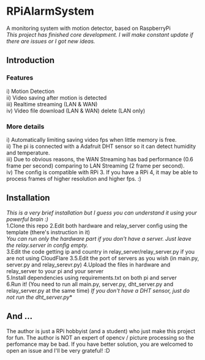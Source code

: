 # RPiAlarmSystem
A monitoring system with motion detector, based on RaspberryPi  
*This project has finished core development. I will make constant update if there are issues or I got new ideas.*

## Introduction

### Features
i) Motion Detection  
ii) Video saving after motion is detected  
iii) Realtime streaming (LAN & WAN)  
iv) Video file download (LAN & WAN) delete (LAN only)

### More details
i) Automatically limiting saving video fps when little memory is free.  
ii) The pi is connected with a Adafruit DHT sensor so it can detect humidity and temperature.  
iii) Due to obvious reasons, the WAN Streaming has bad performance (0.6 frame per second) comparing to LAN Streaming (2 frame per second).  
iv) The config is compatible with RPi 3. If you have a RPi 4, it may be able to process frames of higher resolution and higher fps. :)  

## Installation

*This is a very brief installation but I guess you can understand it using your powerful brain :)*  
1.Clone this repo
2.Edit both hardware and relay_server config using the template (there's instruction in it)  
*You can run only the hardware part if you don't have a server. Just leave the relay.server in config empty.*  
3.Edit the code getting ip and country in relay_server/relay_server.py if you are not using CloudFlare
3.5.Edit the port of servers as you wish (in main.py, server.py and relay_serevr.py)
4.Upload the files in hardware and relay_server to your pi and your server  
5.Install dependencies using requirements.txt on both pi and server  
6.Run it! (You need to run all main.py, server.py, dht_server.py and relay_server.py at the same time)
*If you don't have a DHT sensor, just do not run the dht_server.py**

## And ...
The author is just a RPi hobbyist (and a student) who just make this project for fun. The author is NOT an expert of opencv / picture processing so the perfomance may be bad. If you have better solution, you are welcomed to open an issue and I'll be very grateful! :D  
